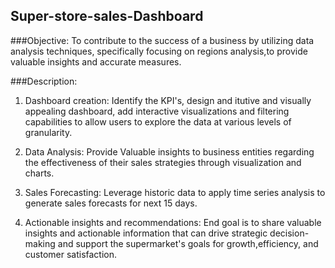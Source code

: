 ## Super-store-sales-Dashboard

###Objective:
To contribute to the success of a business by utilizing data analysis techniques, specifically focusing on regions analysis,to provide valuable insights and accurate measures.

###Description:
1. Dashboard creation: Identify the KPI's, design and itutive and visually appealing dashboard, add interactive visualizations and filtering capabilities to allow users to explore the data at various levels of granularity.

2. Data Analysis: Provide Valuable insights to business entities regarding the effectiveness of their sales strategies through visualization and charts.

3. Sales Forecasting: Leverage historic data to apply time series analysis to generate sales forecasts for next 15 days.

4. Actionable insights and recommendations: End goal is to share valuable insights and actionable information that can drive strategic decision-making and support the supermarket's goals for growth,efficiency, and customer satisfaction.
